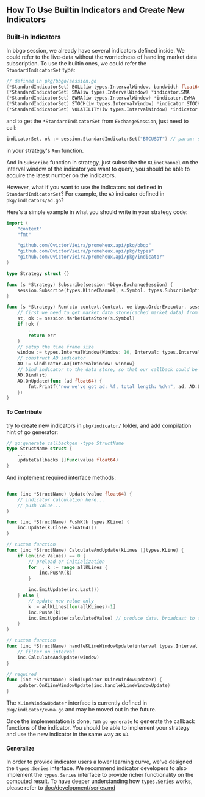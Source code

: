 How To Use Builtin Indicators and Create New Indicators
-------------------------------------------------------

### Built-in Indicators
In bbgo session, we already have several indicators defined inside.
We could refer to the live-data without the worriedness of handling market data subscription.
To use the builtin ones, we could refer the `StandardIndicatorSet` type:

```go
// defined in pkg/bbgo/session.go
(*StandardIndicatorSet) BOLL(iw types.IntervalWindow, bandwidth float64) *indicator.BOLL
(*StandardIndicatorSet) SMA(iw types.IntervalWindow) *indicator.SMA
(*StandardIndicatorSet) EWMA(iw types.IntervalWindow) *indicator.EWMA
(*StandardIndicatorSet) STOCH(iw types.IntervalWindow) *indicator.STOCH
(*StandardIndicatorSet) VOLATILITY(iw types.IntervalWindow) *indicator.VOLATILITY
```

and to get the `*StandardIndicatorSet` from `ExchangeSession`, just need to call:
```go
indicatorSet, ok := session.StandardIndicatorSet("BTCUSDT") // param: symbol
```
in your strategy's `Run` function.


And in `Subscribe` function in strategy, just subscribe the `KLineChannel` on the interval window of the indicator you want to query, you should be able to acquire the latest number on the indicators.

However, what if you want to use the indicators not defined in `StandardIndicatorSet`? For example, the `AD` indicator defined in `pkg/indicators/ad.go`?

Here's a simple example in what you should write in your strategy code:
```go
import (
	"context"
	"fmt"

	"github.com/OvictorVieira/promeheux.api/pkg/bbgo"
	"github.com/OvictorVieira/promeheux.api/pkg/types"
	"github.com/OvictorVieira/promeheux.api/pkg/indicator"
)

type Strategy struct {}

func (s *Strategy) Subscribe(session *bbgo.ExchangeSession) {
	session.Subscribe(types.KLineChannel, s.Symbol. types.SubscribeOptions{Interval: "1m"})
}

func (s *Strategy) Run(ctx context.Context, oe bbgo.OrderExecutor, session *bbgo.ExchangeSession) error {
	// first we need to get market data store(cached market data) from the exchange session
	st, ok := session.MarketDataStore(s.Symbol)
	if !ok {
		...
		return err
	}
	// setup the time frame size
	window := types.IntervalWindow{Window: 10, Interval: types.Interval1m}
	// construct AD indicator
	AD := &indicator.AD{IntervalWindow: window}
	// bind indicator to the data store, so that our callback could be triggered
	AD.Bind(st)
	AD.OnUpdate(func (ad float64) {
		fmt.Printf("now we've got ad: %f, total length: %d\n", ad, AD.Length())
	})
}
```

#### To Contribute

try to create new indicators in `pkg/indicator/` folder, and add compilation hint of go generator:
```go
// go:generate callbackgen -type StructName
type StructName struct {
	...
	updateCallbacks []func(value float64)
}

```
And implement required interface methods:
```go

func (inc *StructName) Update(value float64) {
    // indicator calculation here...
    // push value...
}

func (inc *StructName) PushK(k types.KLine) {
    inc.Update(k.Close.Float64())
}

// custom function
func (inc *StructName) CalculateAndUpdate(kLines []types.KLine) {
    if len(inc.Values) == 0 {
        // preload or initialization
       	for _, k := range allKLines {
			inc.PushK(k)
		}

		inc.EmitUpdate(inc.Last())
    } else {
        // update new value only
		k := allKLines[len(allKLines)-1]
		inc.PushK(k)
	    inc.EmitUpdate(calculatedValue) // produce data, broadcast to the subscribers
    }
}

// custom function
func (inc *StructName) handleKLineWindowUpdate(interval types.Interval, window types.KLineWindow) {
	// filter on interval
	inc.CalculateAndUpdate(window)
}

// required
func (inc *StructName) Bind(updator KLineWindowUpdater) {
	updater.OnKLineWindowUpdate(inc.handleKLineWindowUpdate)
}
```

The `KLineWindowUpdater` interface is currently defined in `pkg/indicator/ewma.go` and may be moved out in the future.

Once the implementation is done, run `go generate` to generate the callback functions of the indicator.
You should be able to implement your strategy and use the new indicator in the same way as `AD`.

#### Generalize

In order to provide indicator users a lower learning curve, we've designed the `types.Series` interface. We recommend indicator developers to also implement the `types.Series` interface to provide richer functionality on the computed result. To have deeper understanding how `types.Series` works, please refer to [doc/development/series.md](./series.md)
